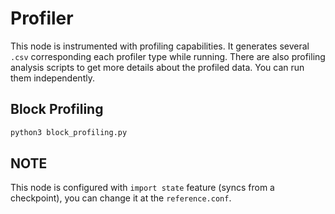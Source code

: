 # Profiler

This node is instrumented with profiling capabilities. It generates several `.csv` corresponding each profiler type while running.
There are also profiling analysis scripts to get more details about the profiled data. You can run them independently.

## Block Profiling

```bash
python3 block_profiling.py
```

## NOTE

This node is configured with `import state` feature (syncs from a checkpoint), you can change it at the `reference.conf`.
